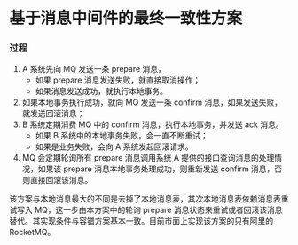 # 基于消息中间件的最终一致性方案


### 过程

1. A 系统先向 MQ 发送一条 prepare 消息，
    - 如果 prepare 消息发送失败，就直接取消操作；
    - 如果消息发送成功，就执行本地事务。
2. 如果本地事务执行成功，就向 MQ 发送一条 confirm 消息，如果发送失败，就发送回滚消息；
3. B 系统定期消费 MQ 中的 confirm 消息，执行本地事务，并发送 ack 消息。
    - 如果 B 系统中的本地事务失败，会一直不断重试；
    - 如果是业务失败，会向 A 系统发起回滚请求。
4. MQ 会定期轮询所有 prepare 消息调用系统 A 提供的接口查询消息的处理情况，如果该 prepare 消息本地事务处理成功，则重新发送 confirm 消息，否则直接回滚该消息。

该方案与本地消息最大的不同是去掉了本地消息表，其次本地消息表依赖消息表重试写入 MQ，这一步由本方案中的轮询 prepare 消息状态来重试或者回滚该消息替代。其实现条件与容错方案基本一致。目前市面上实现该方案的只有阿里的 RocketMQ。